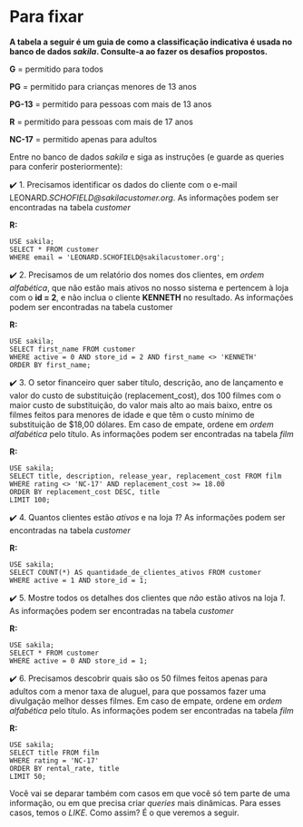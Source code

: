 # Para fixar

**A tabela a seguir é um guia de como a classificação indicativa é usada no banco de dados _sakila_. Consulte-a ao fazer os desafios propostos.**

**G** = permitido para todos

**PG** = permitido para crianças menores de 13 anos

**PG-13** = permitido para pessoas com mais de 13 anos

**R** = permitido para pessoas com mais de 17 anos

**NC-17** = permitido apenas para adultos

Entre no banco de dados _sakila_ e siga as instruções (e guarde as queries para conferir posteriormente):

:heavy_check_mark: 1. Precisamos identificar os dados do cliente com o e-mail LEONARD._SCHOFIELD@sakilacustomer.org_. As informações podem ser encontradas na tabela _customer_

**R:** 
```
USE sakila;
SELECT * FROM customer
WHERE email = 'LEONARD.SCHOFIELD@sakilacustomer.org';
```

:heavy_check_mark: 2. Precisamos de um relatório dos nomes dos clientes, em _ordem alfabética_, que não estão mais ativos no nosso sistema e pertencem à loja com o **id = 2**, e não inclua o cliente **KENNETH** no resultado. As informações podem ser encontradas na tabela customer

**R:**
```
USE sakila;
SELECT first_name FROM customer
WHERE active = 0 AND store_id = 2 AND first_name <> 'KENNETH'
ORDER BY first_name;
```

:heavy_check_mark: 3. O setor financeiro quer saber título, descrição, ano de lançamento e valor do custo de substituição (replacement_cost), dos 100 filmes com o maior custo de substituição, do valor mais alto ao mais baixo, entre os filmes feitos para menores de idade e que têm o custo mínimo de substituição de $18,00 dólares. Em caso de empate, ordene em _ordem alfabética_ pelo título. As informações podem ser encontradas na tabela _film_

**R:**
```
USE sakila;
SELECT title, description, release_year, replacement_cost FROM film
WHERE rating <> 'NC-17' AND replacement_cost >= 18.00
ORDER BY replacement_cost DESC, title
LIMIT 100;
```

:heavy_check_mark: 4. Quantos clientes estão _ativos_ e na loja _1_? As informações podem ser encontradas na tabela _customer_

**R:**
```
USE sakila;
SELECT COUNT(*) AS quantidade_de_clientes_ativos FROM customer
WHERE active = 1 AND store_id = 1;
```

:heavy_check_mark: 5. Mostre todos os detalhes dos clientes que *não* estão ativos na loja *1*. As informações podem ser encontradas na tabela *customer*

**R:**
```
USE sakila;
SELECT * FROM customer
WHERE active = 0 AND store_id = 1;
```

:heavy_check_mark: 6. Precisamos descobrir quais são os 50 filmes feitos apenas para adultos com a menor taxa de aluguel, para que possamos fazer uma divulgação melhor desses filmes. Em caso de empate, ordene em *ordem alfabética* pelo título. As informações podem ser encontradas na tabela *film*

**R:**
```
USE sakila;
SELECT title FROM film
WHERE rating = 'NC-17'
ORDER BY rental_rate, title
LIMIT 50;
```

Você vai se deparar também com casos em que você só tem parte de uma informação, ou em que precisa criar *queries* mais dinâmicas. Para esses casos, temos o *LIKE*. Como assim? É o que veremos a seguir.
